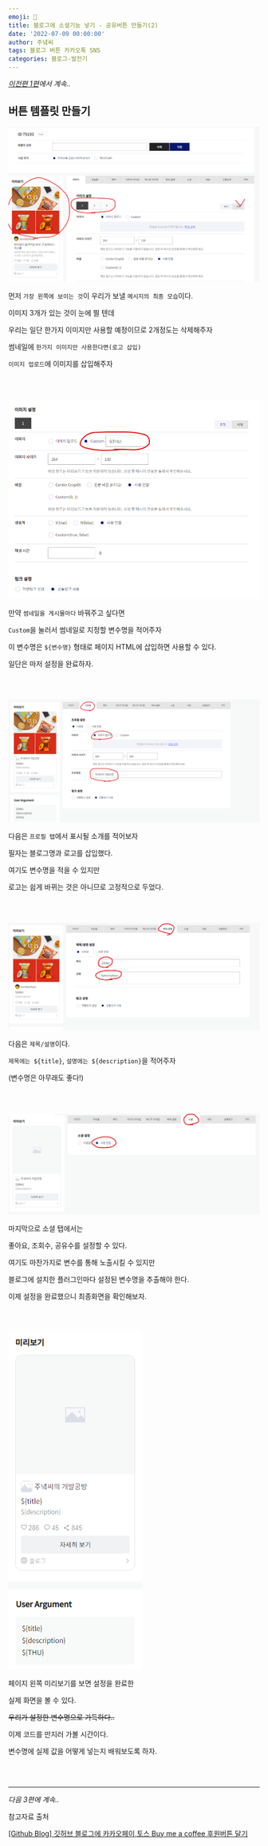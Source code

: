 ```yaml
---
emoji: 🔮
title: 블로그에 소셜기능 넣기 - 공유버튼 만들기(2)
date: '2022-07-09 00:00:00'
author: 주녘씨
tags: 블로그 버튼 카카오톡 SNS
categories: 블로그-발전기
---
```


*[이전편 1편](https://www.junwork.net/blog-social-feature-button1/)에서 계속..*

## **버튼 템플릿 만들기**

![카카오](kakao7.png)

먼저 `가장 왼쪽에 보이는 것`이 우리가 보낼 `메시지의 최종 모습`이다.

이미지 3개가 있는 것이 눈에 띌 텐데

우리는 일단 한가지 이미지만 사용할 예정이므로 2개정도는 삭제해주자

 썸네일에 `한가지 이미지만 사용한다면(로고 삽입)`

`이미지 업로드`에 이미지를 삽입해주자

<br/><br/>


![카카오](kakao8.png)

만약 `썸네일을 게시물마다` 바꿔주고 싶다면

`Custom`을 눌러서 썸네일로 지정할 변수명을 적어주자

이 변수명은 `${변수명}` 형태로 페이지 HTML에 삽입하면 사용할 수 있다.

일단은 마저 설정을 완료하자.

<br/><br/>

![카카오](kakao9.png)

다음은 `프로필 탭`에서 표시될 소개를 적어보자

필자는 블로그명과 로고를 삽입했다.

여기도 변수명을 적을 수 있지만 

로고는 쉽게 바뀌는 것은 아니므로 고정적으로 두었다.

<br/><br/>


![카카오](kakao10.png)

다음은 `제목/설명`이다.

`제목에는 ${title}`, `설명에는 ${description}`을 적어주자

(변수명은 아무래도 좋다!)

<br/><br/>


![카카오](kakao11.png)

마지막으로 소셜 탭에서는 

좋아요, 조회수, 공유수를 설정할 수 있다.

여기도 마찬가지로 변수를 통해 노출시킬 수 있지만

블로그에 설치한 플러그인마다 설정된 변수명을 추출해야 한다.

이제 설정을 완료했으니 최종화면을 확인해보자.

<br/><br/>


![카카오](kakao12.png)

페이지 왼쪽 미리보기를 보면 설정을 완료한 

실제 화면을 볼 수 있다.

~~우리가 설정한 변수명으로 가득하다..~~

이제 코드를 만지러 가볼 시간이다.

변수명에 실제 값을 어떻게 넣는지 배워보도록 하자.


<br/><br/>

---


*다음 3편에 계속..*


참고자료 출처

[[Github Blog] 깃허브 블로그에 카카오페이,토스 Buy me a coffee 후원버튼 달기](https://devyuseon.github.io/github%20blog/add-kakaopay-donate/)


```toc

```